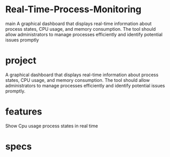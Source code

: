 # Real-Time-Process-Monitoring
 main
A graphical dashboard that displays real-time information about  process states, CPU usage, and memory consumption. The tool should allow  administrators to manage processes efficiently and identify potential issues promptly
# project

A graphical dashboard that displays real-time information about  process states, CPU usage, and memory consumption. The tool should allow  administrators to manage processes efficiently and identify potential issues promptly.
# features
Show Cpu usage process states in real time
# specs
